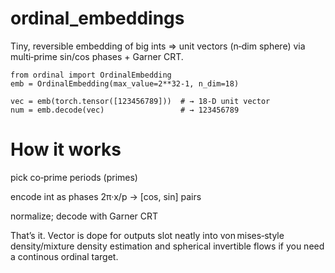 # ordinal_embeddings

Tiny, reversible embedding of big ints => unit vectors (n‑dim sphere) via multi‑prime sin/cos phases + Garner CRT.

```
from ordinal import OrdinalEmbedding
emb = OrdinalEmbedding(max_value=2**32-1, n_dim=18)

vec = emb(torch.tensor([123456789]))  # → 18‑D unit vector
num = emb.decode(vec)                 # → 123456789
```

# How it works
pick co‑prime periods (primes)

encode int as phases 2π·x/p → [cos, sin] pairs

normalize; decode with Garner CRT

That’s it. Vector is dope for outputs slot neatly into von mises‑style density/mixture density estimation and spherical invertible flows if you need a continous ordinal target.

